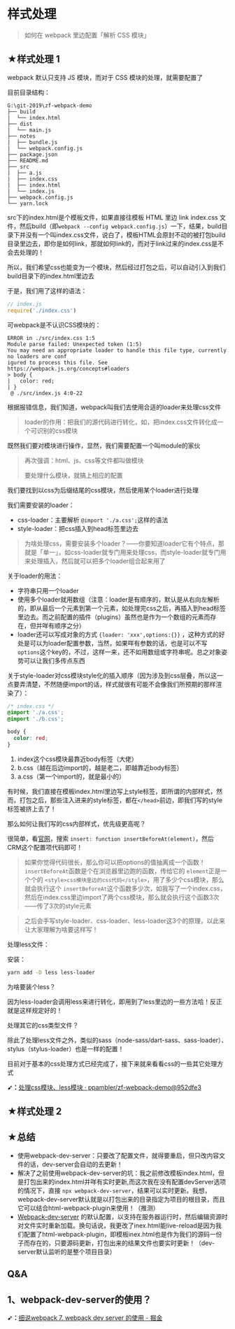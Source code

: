 # 样式处理

> 如何在 webpack 里边配置「解析 CSS 模块」

## ★样式处理 1

webpack 默认只支持 JS 模块，而对于 CSS 模块的处理，就需要配置了

目前目录结构：

```
G:\git-2019\zf-webpack-demo
├── build
|  └── index.html
├── dist
|  └── main.js
├── notes
|  ├── bundle.js
|  └── webpack.config.js
├── package.json
├── README.md
├── src
|  ├── a.js
|  ├── index.css
|  ├── index.html
|  └── index.js
├── webpack.config.js
└── yarn.lock
```

src下的index.html是个模板文件，如果直接往模板 HTML 里边 link index.css 文件，然后build（即`webpack --config webpack.config.js`）一下，结果，build目录下并没有一个叫index.css文件，说白了，模板HTML会原封不动的被打包build目录里边去，即你是如何link，那就如何link的，而对于link过来的index.css是不会去处理的！

所以，我们希望css也能变为一个模块，然后经过打包之后，可以自动引入到我们build目录下的index.html里边去

于是，我们用了这样的语法：

``` js
// index.js
require('./index.css')
```

可webpack是不认识CSS模块的：

```
ERROR in ./src/index.css 1:5
Module parse failed: Unexpected token (1:5)
You may need an appropriate loader to handle this file type, currently no loaders are conf
igured to process this file. See https://webpack.js.org/concepts#loaders
> body {
|   color: red;
| }
 @ ./src/index.js 4:0-22
```

根据报错信息，我们知道，webpack叫我们去使用合适的loader来处理css文件

> loader的作用：把我们的源代码进行转化，如，把index.css文件转化成一个可识别的css模块

既然我们要对模块进行操作，显然，我们需要配置一个叫module的家伙

> 再次强调：html、js、css等文件都叫做模块
> 
> 要处理什么模块，就搞上相应的配置

我们要找到以css为后缀结尾的css模块，然后使用某个loader进行处理

我们需要安装的loader：

- css-loader：主要解析 `@import './a.css';`这样的语法
- style-loader：把css插入到head标签里边去

> 为啥处理css，需要安装多个loader？——你要知道loader它有个特点，那就是「单一」，如css-loader就专门用来处理css，而style-loader就专门用来处理插入，然后就可以把多个loader组合起来用了

关于loader的用法：

- 字符串只用一个loader
- 使用多个loader就用数组（注意：loader是有顺序的，默认是从右向左解析的，即从最后一个元素到第一个元素，如处理完css之后，再插入到head标签里边去。而之前配置的插件（plugins）虽然也是作为一个数组的元素而存在，但并咩有顺序之分）
- loader还可以写成对象的方式 `{loader: 'xxx',options:{}}` ，这种方式的好处是可以为loader配置参数，当然，如果咩有参数的话，也是可以不写 `options`这个key的，不过，这样一来，还不如用数组或字符串呢。总之对象姿势可以让我们多传点东西

关于style-loader对css模块style化的插入顺序（因为涉及到css层叠，所以这一点要弄清楚，不然随便import的话，样式就很有可能不会像我们所预期的那样渲染了）：

``` css
/* index.css */
@import './a.css';
@import './b.css';

body {
  color: red;
}
```

1. index这个css模块最靠近body标签（大佬）
2. b.css（越在后边import的，越是老二，即越靠近body标签）
3. a.css（第一个import的，就是最小的）

有时候，我们直接在模板index.html里边写上style标签，即所谓的内部样式，然而，打包之后，那些注入进来的style标签，都在`</head>`前边，即我们写的style标签被挤上去了！

那么如何让我们写的css内部样式，优先级更高呢？

很简单，看[官网](https://github.com/webpack-contrib/style-loader)，搜索 `insert: function insertBeforeAt(element)`，然后CRM这个配置项代码即可！

> 如果你觉得代码很长，那么你可以把options的值抽离成一个函数！ `insertBeforeAt`函数是个在浏览器里边跑的函数，传给它的 `element`正是一个个的 `<style>css模块里边的css代码</style>`，用了多少个css模块，那么就会执行这个 `insertBeforeAt`这个函数多少次，如我写了一个index.css，然后在index.css里边import了两个css模块，那么就会执行这个函数3次——传了3次的style元素

> 之后会手写style-loader、css-loader、less-loader这3个的原理，以此来让大家理解为啥要这样写！

处理less文件：

安装：

``` bash
yarn add -D less less-loader
```

为啥要装个less？

因为less-loader会调用less来进行转化，即用到了less里边的一些方法哈！反正就是这样规定好的！

处理其它的css类型文件？

除此了处理less文件之外，类似的sass（node-sass/dart-sass、sass-loader）、stylus（stylus-loader）也是一样的配置！

目前对于基本的css处理方式已经完成了，接下来就来看看css的一些其它处理方式

**➹：**[处理css模块、less模块 · ppambler/zf-webpack-demo@952dfe3](https://github.com/ppambler/zf-webpack-demo/commit/952dfe3c27f4e26108da1ac5200a54ab8f81056b)

## ★样式处理 2






































## ★总结

- 使用webpack-dev-server：只要改了配置文件，就得要重启，但只改内容文件的话，dev-server会自动的去更新！
- 解决了之前使用webpack-dev-server的坑：我之前修改模板index.html，但是打包出来的index.html并咩有实时更新,而这次我在没有配置devServer选项的情况下，直接 `npx webpack-dev-server`，结果可以实时更新。我想，webpack-dev-server默认就是以打包出来的目录指定为项目的根目录，而且它可以结合html-webpack-plugin来使用！（推测）
- [Webpack-dev-server](https://github.com/webpack/webpack-dev-server) 的默认配置，以支持在服务器运行时，然后编辑资源时对文件实时重新加载。换句话说，我更改了inex.html能live-reload是因为我们配置了html-webpack-plugin，即模板inex.html也是作为我们的源码一份子而存在的，只要源码更新，打包出来的结果文件也要实时更新！（dev-server默认监听的是整个项目目录）


## Q&A

## 1、webpack-dev-server的使用？

**➹：**[细说webpack 7. webpack dev server 的使用 - 掘金](https://juejin.im/post/5d8c99506fb9a04dee180a28)


















